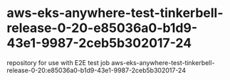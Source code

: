 # aws-eks-anywhere-test-tinkerbell-release-0-20-e85036a0-b1d9-43e1-9987-2ceb5b302017-24
repository for use with E2E test job aws-eks-anywhere-test-tinkerbell-release-0-20:e85036a0-b1d9-43e1-9987-2ceb5b302017-24
